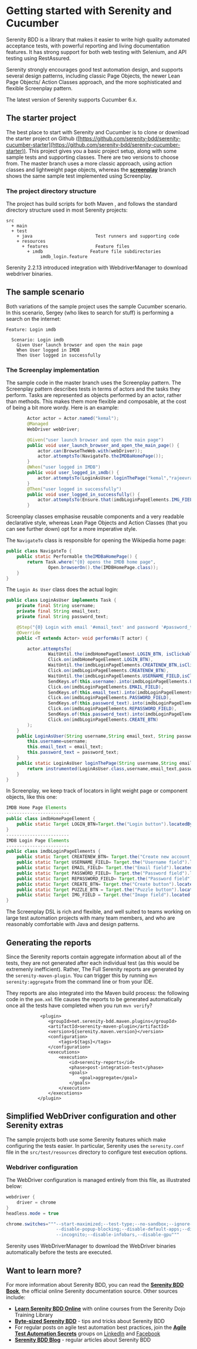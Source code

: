 # Getting started with Serenity and Cucumber

Serenity BDD is a library that makes it easier to write high quality automated acceptance tests, with powerful reporting and living documentation features. It has strong support for both web testing with Selenium, and API testing using RestAssured.

Serenity strongly encourages good test automation design, and supports several design patterns, including classic Page Objects, the newer Lean Page Objects/ Action Classes approach, and the more sophisticated and flexible Screenplay pattern.

The latest version of Serenity supports Cucumber 6.x.

## The starter project
The best place to start with Serenity and Cucumber is to clone or download the starter project on Github ([https://github.com/serenity-bdd/serenity-cucumber-starter](https://github.com/serenity-bdd/serenity-cucumber-starter)). This project gives you a basic project setup, along with some sample tests and supporting classes. There are two versions to choose from. The master branch uses a more classic approach, using action classes and lightweight page objects, whereas the **[screenplay](https://github.com/serenity-bdd/serenity-cucumber-starter/tree/screenplay)** branch shows the same sample test implemented using Screenplay.

### The project directory structure
The project has build scripts for both Maven , and follows the standard directory structure used in most Serenity projects:
```Gherkin
src
  + main
  + test
    + java                        Test runners and supporting code
    + resources
      + features                  Feature files
        + ımdb                  Feature file subdirectories
             ımdb_login.feature
```

Serenity 2.2.13 introduced integration with WebdriverManager to download webdriver binaries.

## The sample scenario
Both variations of the sample project uses the sample Cucumber scenario. In this scenario, Sergey (who likes to search for stuff) is performing a search on the internet:

```Gherkin
Feature: Login ımdb

  Scenario: Login imdb
    Given User launch browser and open the main page
    When User logged in IMDB
    Then User logged in successfully
```

### The Screenplay implementation
The sample code in the master branch uses the Screenplay pattern. The Screenplay pattern describes tests in terms of actors and the tasks they perform. Tasks are represented as objects performed by an actor, rather than methods. This makes them more flexible and composable, at the cost of being a bit more wordy. Here is an example:
```java
        Actor actor = Actor.named("kemal");
        @Managed
        WebDriver webDriver;

        @Given("user launch browser and open the main page")
        public void user_launch_browser_and_open_the_main_page() {
            actor.can(BrowseTheWeb.with(webDriver));
            actor.attemptsTo(NavigateTo.theIMDBaHomePage());
        }
        @When("user logged in IMDB")
        public void user_logged_in_ımdb() {
            actor.attemptsTo(LoginAsUser.loginThePage("kemal","rajeevraj4184@gmail.com","tester97"));
        }
        @Then("user logged in successfully")
        public void user_logged_in_successfully() {
            actor.attemptsTo(Ensure.that(imdbLoginPageElements.IMG_FIELD).isDisplayed());
        }
```

Screenplay classes emphasise reusable components and a very readable declarative style, whereas Lean Page Objects and Action Classes (that you can see further down) opt for a more imperative style.

The `NavigateTo` class is responsible for opening the Wikipedia home page:
```java
public class NavigateTo {
    public static Performable theIMDBaHomePage() {
        return Task.where("{0} opens the IMDB home page",
                Open.browserOn().the(IMDBHomePage.class));
    }
}
```

The `Login As User` class does the actual login:
```java
public class LoginAsUser implements Task {
    private final String username;
    private final String email_text;
    private final String password_text;

    @Step("{0} Login with email '#email_text' and password '#password_text'")
    @Override
    public <T extends Actor> void performAs(T actor) {

        actor.attemptsTo(
                WaitUntil.the(imdbHomePageElement.LOGIN_BTN, isClickable()),
                Click.on(imdbHomePageElement.LOGIN_BTN),
                WaitUntil.the(imdbLoginPageElements.CREATENEW_BTN,isClickable()).forNoMoreThan(2).seconds(),
                Click.on(imdbLoginPageElements.CREATENEW_BTN),
                WaitUntil.the(imdbLoginPageElements.USERNAME_FIELD,isClickable()).forNoMoreThan(2).seconds(),
                SendKeys.of(this.username).into(imdbLoginPageElements.USERNAME_FIELD),
                Click.on(imdbLoginPageElements.EMAIL_FIELD),
                SendKeys.of(this.email_text).into(imdbLoginPageElements.EMAIL_FIELD),
                Click.on(imdbLoginPageElements.PASSWORD_FIELD),
                SendKeys.of(this.password_text).into(imdbLoginPageElements.PASSWORD_FIELD),
                Click.on(imdbLoginPageElements.REPASSWORD_FIELD),
                SendKeys.of(this.password_text).into(imdbLoginPageElements.REPASSWORD_FIELD),
                Click.on(imdbLoginPageElements.CREATE_BTN)
        );
    }
    public LoginAsUser(String username,String email_text, String password_text) {
        this.username=username;
        this.email_text = email_text;
        this.password_text = password_text;
    }
    public static LoginAsUser loginThePage(String username,String email_text, String password_text) {
        return instrumented(LoginAsUser.class,username,email_text,password_text);
    }
}

```

In Screenplay, we keep track of locators in light weight page or component objects, like this one:
```java
IMDB Home Page Elements
------------------------
public class imdbHomePageElement {
    public static Target LOGIN_BTN=Target.the("Login button").locatedBy("//body/div[@id='__next']/nav[@id='imdbHeader']/div[2]/div[5]/a[1]");
}
------------------------
IMDB Login Page Elements
------------------------
public class imdbLoginPageElements {
    public static Target CREATENEW_BTN= Target.the("Create new account button").locatedBy("//a[contains(text(),'Create a New Account')]");
    public static Target USERNAME_FIELD= Target.the("Username field").located(By.id("ap_customer_name"));
    public static Target EMAIL_FIELD= Target.the("Email field").located(By.id("ap_email"));
    public static Target PASSWORD_FIELD= Target.the("Password field").located(By.id("ap_password"));
    public static Target REPASSWORD_FIELD= Target.the("Password field").located(By.id("ap_password_check"));
    public static Target CREATE_BTN= Target.the("Create button").locatedBy("//input[@id='continue']");
    public static Target PUZZLE_BTN = Target.the("Puzzle button").located(By.id("home_children_button"));
    public static Target IMG_FIELD = Target.the("Image field").located(By.tagName("img"));
}
```

The Screenplay DSL is rich and flexible, and well suited to teams working on large test automation projects with many team members, and who are reasonably comfortable with Java and design patterns. 

## Generating the reports
Since the Serenity reports contain aggregate information about all of the tests, they are not generated after each individual test (as this would be extremenly inefficient). Rather, The Full Serenity reports are generated by the `serenity-maven-plugin`. You can trigger this by running `mvn serenity:aggregate` from the command line or from your IDE.

They reports are also integrated into the Maven build process: the following code in the `pom.xml` file causes the reports to be generated automatically once all the tests have completed when you run `mvn verify`?

```
             <plugin>
                <groupId>net.serenity-bdd.maven.plugins</groupId>
                <artifactId>serenity-maven-plugin</artifactId>
                <version>${serenity.maven.version}</version>
                <configuration>
                    <tags>${tags}</tags>
                </configuration>
                <executions>
                    <execution>
                        <id>serenity-reports</id>
                        <phase>post-integration-test</phase>
                        <goals>
                            <goal>aggregate</goal>
                        </goals>
                    </execution>
                </executions>
            </plugin>
```

## Simplified WebDriver configuration and other Serenity extras
The sample projects both use some Serenity features which make configuring the tests easier. In particular, Serenity uses the `serenity.conf` file in the `src/test/resources` directory to configure test execution options.  
### Webdriver configuration
The WebDriver configuration is managed entirely from this file, as illustrated below:
```java
webdriver {
    driver = chrome
}
headless.mode = true

chrome.switches="""--start-maximized;--test-type;--no-sandbox;--ignore-certificate-errors;
                   --disable-popup-blocking;--disable-default-apps;--disable-extensions-file-access-check;
                   --incognito;--disable-infobars,--disable-gpu"""

```

Serenity uses WebDriverManager to download the WebDriver binaries automatically before the tests are executed.


## Want to learn more?
For more information about Serenity BDD, you can read the [**Serenity BDD Book**](https://serenity-bdd.github.io/theserenitybook/latest/index.html), the official online Serenity documentation source. Other sources include:
* **[Learn Serenity BDD Online](https://expansion.serenity-dojo.com/)** with online courses from the Serenity Dojo Training Library
* **[Byte-sized Serenity BDD](https://www.youtube.com/channel/UCav6-dPEUiLbnu-rgpy7_bw/featured)** - tips and tricks about Serenity BDD
* For regular posts on agile test automation best practices, join the **[Agile Test Automation Secrets](https://www.linkedin.com/groups/8961597/)** groups on [LinkedIn](https://www.linkedin.com/groups/8961597/) and [Facebook](https://www.facebook.com/groups/agiletestautomation/)
* [**Serenity BDD Blog**](https://johnfergusonsmart.com/category/serenity-bdd/) - regular articles about Serenity BDD
